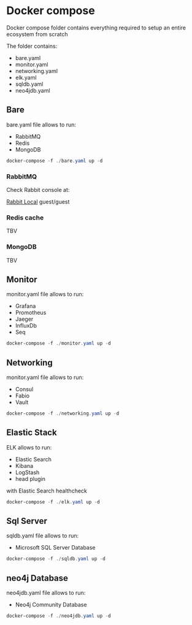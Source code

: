 # Docker compose

Docker compose folder contains everything required to setup an entire ecosystem from scratch

The folder contains:

- bare.yaml
- monitor.yaml
- networking.yaml
- elk.yaml
- sqldb.yaml
- neo4jdb.yaml

## Bare

bare.yaml file allows to run:

- RabbitMQ
- Redis
- MongoDB

``` Powershell
docker-compose -f ./bare.yaml up -d
```

### RabbitMQ

Check Rabbit console at:

[Rabbit Local](http://localhost:15672) guest/guest

### Redis cache

TBV

### MongoDB

TBV

## Monitor

monitor.yaml file allows to run:

- Grafana
- Promotheus
- Jaeger
- InfluxDb
- Seq

``` Powershell
docker-compose -f ./monitor.yaml up -d
```

## Networking

monitor.yaml file allows to run:

- Consul
- Fabio
- Vault

``` Powershell
docker-compose -f ./networking.yaml up -d
```

## Elastic Stack

ELK allows to run:

- Elastic Search
- Kibana
- LogStash
- head plugin

 with Elastic Search healthcheck

``` Powershell
docker-compose -f ./elk.yaml up -d
```

## Sql Server

sqldb.yaml file allows to run:

- Microsoft SQL Server Database

``` Powershell
docker-compose -f ./sqldb.yaml up -d
```

## neo4j Database

neo4jdb.yaml file allows to run:

- Neo4j Community Database

``` Powershell
docker-compose -f ./neo4jdb.yaml up -d
```
